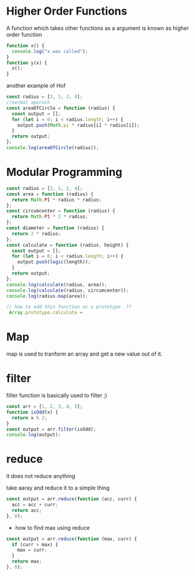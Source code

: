 # Higher Order Functions

A function which takes other functions as a argument is known as higher order function

```js
function x() {
  console.log("x was called");
}
function y(x) {
  x();
}
```

another example of Hof

```js
const radius = [3, 1, 2, 4];
//normal approch
const areaOfCircle = function (radius) {
  const output = [];
  for (let i = 0; i < radius.length; i++) {
    output.push(Math.pi * radius[i] * radius[i]);
  }
  return output;
};
console.log(areaOfCircle(radius));
```

# Modular Programming

```js
const radius = [3, 1, 2, 4];
const area = function (radius) {
  return Math.PI * radius * radius;
};
const circumcenter = function (radius) {
  return Math.PI * 2 * radius;
};
const diameter = function (radius) {
  return 2 * radius;
};
const calculate = function (radius, height) {
  const output = [];
  for (let i = 0; i < radius.length; i++) {
    output.push(logic(length));
  }
  return output;
};
console.log(calculate(radius, area));
console.log(calculate(radius, circumcenter));
console.log(radius.map(area));

// how to add this function as a prototype  ??
 Array.prototype.calculate =


```

# Map

map is used to tranform an array and get a new value out of it.

# filter

filter function is basically used to filter ;)

```js
const arr = [1, 2, 3, 4, 5];
function isOdd(x) {
  return x % 2;
}
const output = arr.filter(isOdd);
console.log(output);
```

# reduce

it does not reduce anything

take aaray and reduce it to a simple thing

```js
const output = arr.reduce(function (acc, curr) {
  acc = acc + curr;
  return acc;
}, 0);
```

- how to find max using reduce

```js
const output = arr.reduce(function (max, curr) {
  if (curr > max) {
    max = curr;
  }
  return max;
}, 0);
```

